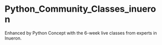 # Python_Community_Classes_inueron
Enhanced by Python Concept with the 6-week live classes from experts in Inueron.
